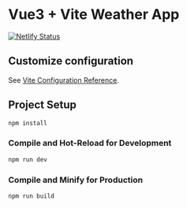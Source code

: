 # Vue3 + Vite Weather App

[![Netlify Status](https://api.netlify.com/api/v1/badges/f62a866e-13ba-436e-aebe-c58c714a2c4e/deploy-status)](https://app.netlify.com/sites/cosmic-ganache-a7e388/deploys)

## Customize configuration

See [Vite Configuration Reference](https://vitejs.dev/config/).

## Project Setup

```sh
npm install
```

### Compile and Hot-Reload for Development

```sh
npm run dev
```

### Compile and Minify for Production

```sh
npm run build
```
